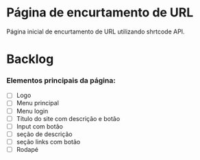 # Página de encurtamento de URL
Página inicial de encurtamento de URL utilizando shrtcode API.

# Backlog

### Elementos principais da página:

- [ ] Logo 
- [ ] Menu principal
- [ ] Menu login
- [ ] Título do site com descrição e botão 
- [ ] Input com botão
- [ ] seção de descrição
- [ ] seção links com botão
- [ ] Rodapé
